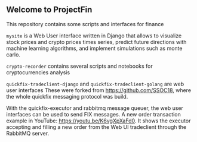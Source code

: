 ## Welcome to ProjectFin

This repository contains some scripts and interfaces for finance

`mysite` is a Web User interface written in Django that allows to visualize stock prices and crypto prices times series, predict future directions with machine learning algorithms, and implement simulations such as monte carlo.

`crypto-recorder` contains several scripts and notebooks for cryptocurrencies analysis

`quickfix-tradeclient-django` and `quickfix-tradeclient-golang` are web user interfaces 
These were forked from https://github.com/SSOC18, where the whole quickfix messaging protocol was build.

With the quickfix-executor and rabbitmq message queuer, the web user interfaces can be used to send FIX messages.
A new order transaction example in YouTube: https://youtu.be/K6vgXpXaFd0.
It shows the executor accepting and filling a new order from the Web UI tradeclient through the RabbitMQ server.
